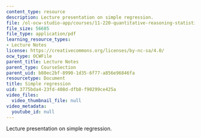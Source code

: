 ```yaml
---
content_type: resource
description: Lecture presentation on simple regression.
file: /ol-ocw-studio-app/courses/11-220-quantitative-reasoning-statistical-methods-for-planners-i-spring-2009/3775bda423fd408ddfb8f90299ce425a_MIT11_220s09_lec16.pdf
file_size: 56685
file_type: application/pdf
learning_resource_types:
- Lecture Notes
license: https://creativecommons.org/licenses/by-nc-sa/4.0/
ocw_type: OCWFile
parent_title: Lecture Notes
parent_type: CourseSection
parent_uid: b80ec2bf-8990-1d35-6f77-a856e96846fa
resourcetype: Document
title: Simple regression
uid: 3775bda4-23fd-408d-dfb8-f90299ce425a
video_files:
  video_thumbnail_file: null
video_metadata:
  youtube_id: null
---
```

Lecture presentation on simple regression.